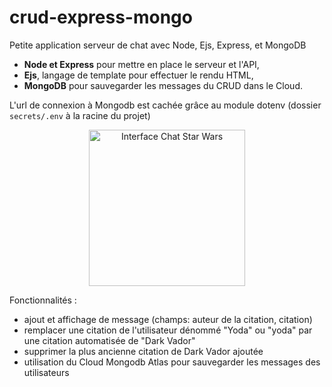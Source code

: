 # crud-express-mongo
Petite application serveur de chat avec Node, Ejs, Express, et MongoDB

- **Node et Express** pour mettre en place le serveur et l'API,
- **Ejs**, langage de template pour effectuer le rendu HTML,
- **MongoDB** pour sauvegarder les messages du CRUD dans le Cloud.

L'url de connexion à Mongodb est cachée grâce au module dotenv (dossier `secrets/.env` à la racine du projet) 

<p align="center">
    <img src="https://samsara.live/images/crud-express-mongo/interface.jpg" alt="Interface Chat Star Wars" height="250">
</p>

Fonctionnalités :  
  - ajout et affichage de message (champs: auteur de la citation, citation)
  - remplacer une citation de l'utilisateur dénommé "Yoda" ou "yoda" par une citation automatisée de "Dark Vador"
  - supprimer la plus ancienne citation de Dark Vador ajoutée
  - utilisation du Cloud Mongodb Atlas pour sauvegarder les messages des utilisateurs

